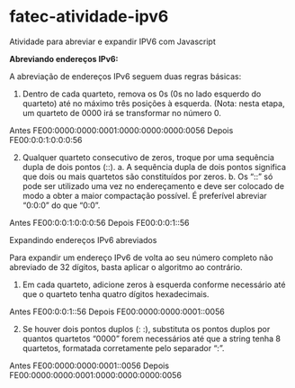 # fatec-atividade-ipv6
Atividade para abreviar e expandir IPV6 com Javascript


<b>Abreviando endereços IPv6:</b>

A abreviação de endereços IPv6 seguem duas regras básicas:

1. Dentro de cada quarteto, remova os 0s (0s no lado esquerdo do quarteto) até no máximo três
posições à esquerda. (Nota: nesta etapa, um quarteto de 0000 irá se transformar no número 0.

Antes FE00:0000:0000:0001:0000:0000:0000:0056
Depois FE00:0:0:1:0:0:0:56

2. Qualquer quarteto consecutivo de zeros, troque por uma sequência dupla de dois pontos (::).
a. A sequência dupla de dois pontos significa que dois ou mais quartetos são constituídos por
zeros.
b. Os “::” só pode ser utilizado uma vez no endereçamento e deve ser colocado de modo a
obter a maior compactação possível. É preferível abreviar “0:0:0” do que “0:0”.

Antes FE00:0:0:1:0:0:0:56
Depois FE00:0:0:1::56


Expandindo endereços IPv6 abreviados

Para expandir um endereço IPv6 de volta ao seu número completo não abreviado de 32 dígitos, basta
aplicar o algoritmo ao contrário.

1. Em cada quarteto, adicione zeros à esquerda conforme necessário até que o quarteto tenha quatro
dígitos hexadecimais.

Antes FE00:0:0:1::56
Depois FE00:0000:0000:0001::0056

2. Se houver dois pontos duplos (: :), substituta os pontos duplos por quantos quartetos “0000” forem
necessários até que a string tenha 8 quartetos, formatada corretamente pelo separador “:”.

Antes FE00:0000:0000:0001::0056
Depois FE00:0000:0000:0001:0000:0000:0000:0056
